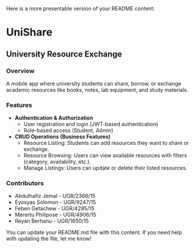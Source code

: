 Here is a more presentable version of your README content:

# UniShare
## University Resource Exchange

### Overview
A mobile app where university students can share, borrow, or exchange academic resources like books, notes, lab equipment, and study materials.

### Features
- **Authentication & Authorization**
  - User registration and login (JWT-based authentication)
  - Role-based access (Student, Admin)
- **CRUD Operations (Business Features)**
  - Resource Listing: Students can add resources they want to share or exchange.
  - Resource Browsing: Users can view available resources with filters (category, availability, etc.).
  - Manage Listings: Users can update or delete their listed resources.

### Contributors
- Abdulhafiz Jemal - UGR/2366/15
- Eyosyas Solomon - UGR/9247/15
- Feben Getachew - UGR/4295/15
- Merertu Philipose - UGR/4906/15
- Reyan Berhanu - UGR/1650/15

You can update your README.md file with this content. If you need help with updating the file, let me know!
